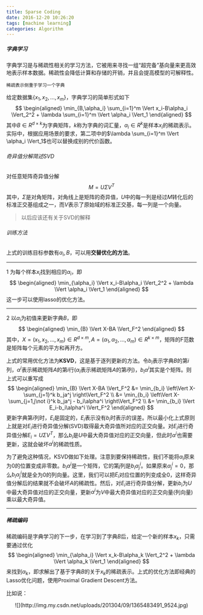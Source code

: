 ```yaml
---
title: Sparse Coding
date: 2016-12-20 10:26:20
tags: [machine learning]
categories: Algorithm
---
```

##### 字典学习
字典学习是与稀疏性相关的学习方法，它被用来寻找一组“超完备”基向量来更高效地表示样本数据。稀疏性会降低计算和存储的开销，并且会提高模型的可解释性。

    稀疏表示侧重于学习一个字典

给定数据集$\lbrace x_1,x_2,...,x_m \rbrace$，字典学习的简单形式如下
$$
\begin{aligned}
\min_{B,\alpha_i} \sum_{i=1}^m \Vert x_i-B\alpha_i \Vert_2^2 + \lambda \sum_{i=1}^m \Vert \alpha_i \Vert_1
\end{aligned}
$$
其中$B\in R^{d\times k}$为字典矩阵，$k$称为字典的词汇量，$\alpha_i \in R^k$是样本$x_i$的稀疏表示。实际中，根据应用场景的要求，第二项中的$\lambda \sum_{i=1}^m \Vert \alpha_i \Vert_1$也可以替换成别的代价函数。

###### 奇异值分解简述SVD
对任意矩阵奇异值分解$$M=U\Sigma V^T$$其中，$\Sigma$是对角矩阵，对角线上是矩阵的奇异值，$U$中的每一列是经过$M$转化后的标准正交基组成之一，而$V$表示了原始域的标准正交基，每一列是一个向量。
> 以后应该还有关于SVD的解释

###### 训练方法
上式的训练目标参数有$\alpha_i,B$，可以用<b>交替优化的方法</b>。

---

1 为每个样本$x_i$找到相应的$\alpha_i$，即
$$
\begin{aligned}
\min_{\alpha_i} \Vert x_i-B\alpha_i \Vert_2^2 + \lambda \Vert \alpha_i \Vert_1
\end{aligned}
$$
这一步可以使用lasso的优化方法。

---

2 以$\alpha_i$为初值来更新字典$B$，即
$$
\begin{aligned}
\min_{B} \Vert X-BA \Vert_F^2
\end{aligned}
$$
其中，$X=(x_1,x_2,...,x_m)\in R^{d\times m},A=(\alpha_1,\alpha_2,...,\alpha_m)\in R^{k\times m}$，矩阵的F范数是矩阵每个元素的平方和再开方。

上式的常用优化方法为<b>KSVD</b>，这是基于逐列更新的方法。令$b_i$表示字典$B$的第$i$列，$\alpha^i$表示稀疏矩阵$A$的第$i$行($\alpha_i$表示稀疏矩阵$A$的第$i$列)，$b_i\alpha^i$其实是个矩阵。则上式可以重写成
$$
\begin{aligned}
\min_{B} \Vert X-BA \Vert_F^2 &= \min_{b_i} \left\Vert X-\sum_{j=1}^k b_ja^j \right\Vert_F^2 \\
&= \min_{b_i} \left\Vert X-\sum_{j=1,j\not i}^k b_ja^j - b_i\alpha^i \right\Vert_F^2 \\
&= \min_{b_i} \Vert E_i-b_i\alpha^i \Vert_F^2
\end{aligned}
$$
更新字典第$i$列时，$E_i$是固定的，$E_i$表示没有$b_i$时表示的误差。所以最小化上式原则上就是对$E_i$进行奇异值分解(SVD)取得最大奇异值所对应的正交向量。对$E_i$进行奇异值分解$E_i=U\Sigma V^T$，那么$b_i$是$U$中最大奇异值对应的正交向量，但此时$\alpha^i$也需要更新，这就会破坏$\alpha^i$的稀疏性质。

为了避免这种情况，KSVD做如下处理。注意到要保持稀疏性，我们不能将$\alpha_i$原来为0的位置变成非零数。$b_i \alpha^i$是一个矩阵，它的第$j$列是$b_i\alpha_j^i$。如果原来$\alpha_j^i=0$，那么$b_i\alpha_j^i$就是全为0的列向量。这里，我们可以把$E_i$对应位置的列变成全0，这样奇异值分解后的结果就不会破坏$A$的稀疏性。然后，对$E_i$进行奇异值分解，更新$b_i$为$U$中最大奇异值对应的正交向量，更新$\alpha^i$为$V$中最大奇异值对应的正交向量(列向量)乘以最大奇异值。

---


##### 稀疏编码
稀疏编码是字典学习的下一步，在学习到了字典$B$后，给定一个新的样本$x_k$，只需要通过优化
$$
\begin{aligned}
\min_{\alpha_i}  \Vert x_k-B\alpha_k \Vert_2^2 + \lambda \Vert \alpha_k \Vert_1
\end{aligned}
$$
来找到$\alpha_k$，即求解出了基于字典$B$的关于$x_k$的稀疏表示。上式的优化方法即经典的Lasso优化问题，使用Proximal Gradient Descent方法。


比如说：
<center>![](http://img.my.csdn.net/uploads/201304/09/1365483491_9524.jpg)</center>